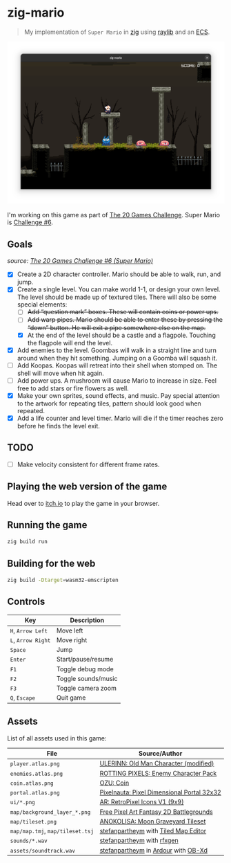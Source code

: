 # zig-mario

> My implementation of `Super Mario` in [zig](https://ziglang.org/) using [raylib](https://github.com/Not-Nik/raylib-zig) and an [ECS](https://github.com/prime31/zig-ecs).

![Screenshot](./screenshot.png)

I'm working on this game as part of [The 20 Games Challenge](https://20_games_challenge.gitlab.io/). Super Mario is [Challenge #6](https://20_games_challenge.gitlab.io/challenge/#6).

## Goals

_source: [The 20 Games Challenge #6 (Super Mario)](https://20_games_challenge.gitlab.io/challenge/#6)_

- [x] Create a 2D character controller. Mario should be able to walk, run, and jump.
- [x] Create a single level. You can make world 1-1, or design your own level. The level should be made up of textured tiles. There will also be some special elements:
  - [ ] ~~Add “question mark” boxes. These will contain coins or power ups.~~
  - [ ] ~~Add warp pipes. Mario should be able to enter these by pressing the “down” button. He will exit a pipe somewhere else on the map.~~
  - [x] At the end of the level should be a castle and a flagpole. Touching the flagpole will end the level.
- [x] Add enemies to the level. Goombas will walk in a straight line and turn around when they hit something. Jumping on a Goomba will squash it.
- [ ] Add Koopas. Koopas will retreat into their shell when stomped on. The shell will move when hit again.
- [ ] Add power ups. A mushroom will cause Mario to increase in size. Feel free to add stars or fire flowers as well.
- [x] Make your own sprites, sound effects, and music. Pay special attention to the artwork for repeating tiles, pattern should look good when repeated.
- [x] Add a life counter and level timer. Mario will die if the timer reaches zero before he finds the level exit.

## TODO

- [ ] Make velocity consistent for different frame rates.

## Playing the web version of the game

Head over to [itch.io](https://steflo.itch.io/zig-mario) to play the game in your browser.

## Running the game

```sh
zig build run
```

## Building for the web

```sh
zig build -Dtarget=wasm32-emscripten
```

## Controls

| Key                | Description         |
| ------------------ | ------------------- |
| `H`, `Arrow Left`  | Move left           |
| `L`, `Arrow Right` | Move right          |
| `Space`            | Jump                |
| `Enter`            | Start/pause/resume  |
| `F1`               | Toggle debug mode   |
| `F2`               | Toggle sounds/music |
| `F3`               | Toggle camera zoom  |
| `Q`, `Escape`      | Quit game           |

## Assets

List of all assets used in this game:

| File                             | Source/Author                                                                                                                     |
| -------------------------------- | --------------------------------------------------------------------------------------------------------------------------------- |
| `player.atlas.png`               | [ULERINN: Old Man Character (modified)](https://ulerinn.itch.io/free-old-man)                                                     |
| `enemies.atlas.png`              | [ROTTING PIXELS: Enemy Character Pack ](https://rottingpixels.itch.io/enemy-characters-pack-free)                                 |
| `coin.atlas.png`                 | [OZU: Coin](https://osmanfrat.itch.io/coin)                                                                                       |
| `portal.atlas.png`               | [Pixelnauta: Pixel Dimensional Portal 32x32](https://pixelnauta.itch.io/pixel-dimensional-portal-32x32)                           |
| `ui/*.png`                       | [AR: RetroPixel Icons V1 (9x9)](https://opengameart.org/content/retropixel-icons-v1-9x9)                                          |
| `map/background_layer_*.png`     | [Free Pixel Art Fantasy 2D Battlegrounds](https://craftpix.net/freebies/free-pixel-art-fantasy-2d-battlegrounds/)                 |
| `map/tileset.png`                | [ANOKOLISA: Moon Graveyard Tileset](https://anokolisa.itch.io/moon-graveyard)                                                     |
| `map/map.tmj`, `map/tileset.tsj` | [stefanpartheym](https://github.com/stefanpartheym) with [Tiled Map Editor](https://www.mapeditor.org/)                           |
| `sounds/*.wav`                   | [stefanpartheym](https://github.com/stefanpartheym) with [rfxgen](https://raylibtech.itch.io/rfxgen)                              |
| `assets/soundtrack.wav`          | [stefanpartheym](https://github.com/stefanpartheym) in [Ardour](https://ardour.org/) with [OB-Xd](https://www.discodsp.com/obxd/) |
